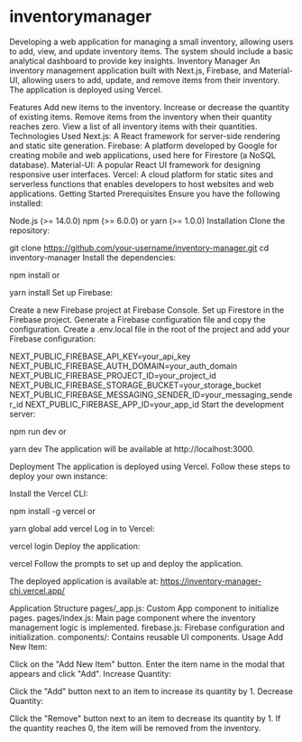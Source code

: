# inventorymanager
Developing  a web application for managing a small inventory, allowing users to add, view, and update inventory items. The system should include a basic analytical dashboard to provide key insights.
Inventory Manager
An inventory management application built with Next.js, Firebase, and Material-UI, allowing users to add, update, and remove items from their inventory. The application is deployed using Vercel.

Features
Add new items to the inventory.
Increase or decrease the quantity of existing items.
Remove items from the inventory when their quantity reaches zero.
View a list of all inventory items with their quantities.
Technologies Used
Next.js: A React framework for server-side rendering and static site generation.
Firebase: A platform developed by Google for creating mobile and web applications, used here for Firestore (a NoSQL database).
Material-UI: A popular React UI framework for designing responsive user interfaces.
Vercel: A cloud platform for static sites and serverless functions that enables developers to host websites and web applications.
Getting Started
Prerequisites
Ensure you have the following installed:

Node.js (>= 14.0.0)
npm (>= 6.0.0) or yarn (>= 1.0.0)
Installation
Clone the repository:

git clone https://github.com/your-username/inventory-manager.git
cd inventory-manager
Install the dependencies:

npm install
or

yarn install
Set up Firebase:

Create a new Firebase project at Firebase Console.
Set up Firestore in the Firebase project.
Generate a Firebase configuration file and copy the configuration.
Create a .env.local file in the root of the project and add your Firebase configuration:

NEXT_PUBLIC_FIREBASE_API_KEY=your_api_key
NEXT_PUBLIC_FIREBASE_AUTH_DOMAIN=your_auth_domain
NEXT_PUBLIC_FIREBASE_PROJECT_ID=your_project_id
NEXT_PUBLIC_FIREBASE_STORAGE_BUCKET=your_storage_bucket
NEXT_PUBLIC_FIREBASE_MESSAGING_SENDER_ID=your_messaging_sender_id
NEXT_PUBLIC_FIREBASE_APP_ID=your_app_id
Start the development server:

npm run dev
or

yarn dev
The application will be available at http://localhost:3000.

Deployment
The application is deployed using Vercel. Follow these steps to deploy your own instance:

Install the Vercel CLI:

npm install -g vercel
or

yarn global add vercel
Log in to Vercel:

vercel login
Deploy the application:

vercel
Follow the prompts to set up and deploy the application.

The deployed application is available at: https://inventory-manager-chi.vercel.app/

Application Structure
pages/_app.js: Custom App component to initialize pages.
pages/index.js: Main page component where the inventory management logic is implemented.
firebase.js: Firebase configuration and initialization.
components/: Contains reusable UI components.
Usage
Add New Item:

Click on the "Add New Item" button.
Enter the item name in the modal that appears and click "Add".
Increase Quantity:

Click the "Add" button next to an item to increase its quantity by 1.
Decrease Quantity:

Click the "Remove" button next to an item to decrease its quantity by 1.
If the quantity reaches 0, the item will be removed from the inventory.
